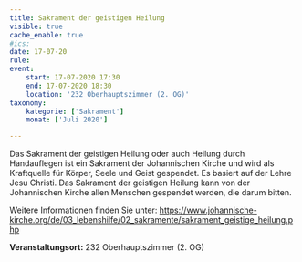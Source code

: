```yaml
---
title: Sakrament der geistigen Heilung
visible: true
cache_enable: true
#ics: 
date: 17-07-20
rule: 
event:
	start: 17-07-2020 17:30
	end: 17-07-2020 18:30
	location: '232 Oberhauptszimmer (2. OG)'
taxonomy:
	kategorie: ['Sakrament']
	monat: ['Juli 2020']

---
```

Das Sakrament der geistigen Heilung oder auch Heilung durch Handauflegen ist ein Sakrament der Johannischen Kirche und wird als Kraftquelle für Körper, Seele und Geist gespendet. Es basiert auf der Lehre Jesu Christi. Das Sakrament der geistigen Heilung kann von der Johannischen Kirche allen Menschen gespendet werden, die darum bitten.

Weitere Informationen finden Sie unter:
https://www.johannische-kirche.org/de/03_lebenshilfe/02_sakramente/sakrament_geistige_heilung.php



**Veranstaltungsort:** 232 Oberhauptszimmer (2. OG)

